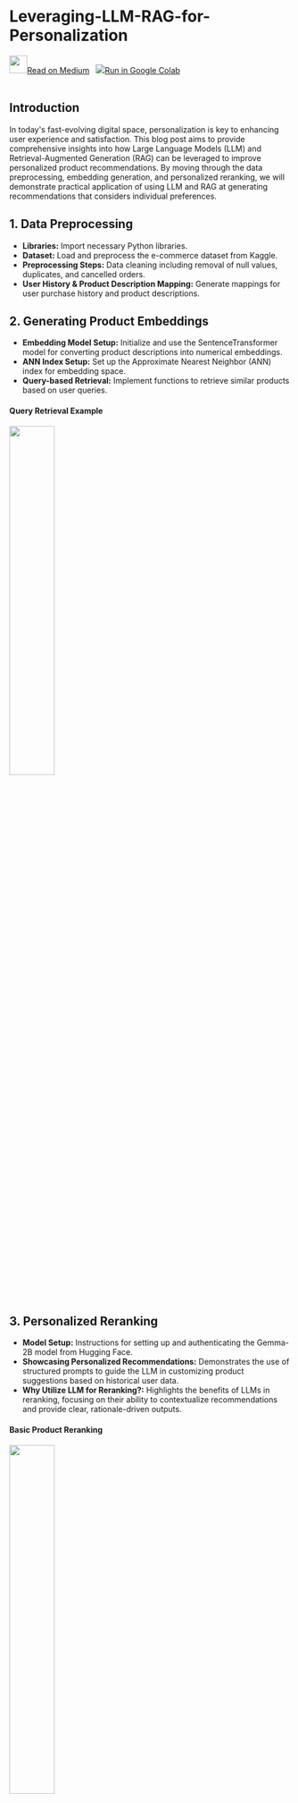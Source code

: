 # Leveraging-LLM-RAG-for-Personalization
<td>
<a target="_blank" href="https://medium.com/hepsiburada-data-science/leveraging-llm-rag-for-personalization-167c9109a805">
<img src="https://github-production-user-asset-6210df.s3.amazonaws.com/45767042/259043664-1045243a-e7b4-46d5-a06e-7aa7d6477dec.png" width=32 height=32 />Read on Medium</a>
</td>
&nbsp
<td>
<a target="_blank" href="https://colab.research.google.com/github/enisteper1/Leveraging-LLM-RAG-for-Personalization/blob/main/Personalized_Ranking_with_LLM_&_RAG_Structure.ipynb">
<img src="https://www.tensorflow.org/images/colab_logo_32px.png" />Run in Google Colab</a>
</td>
<br/><br/>

## Introduction

In today's fast-evolving digital space, personalization is key to enhancing user experience and satisfaction. This blog post aims to provide comprehensive insights into how Large Language Models (LLM) and Retrieval-Augmented Generation (RAG) can be leveraged to improve personalized product recommendations. By moving through the data preprocessing, embedding generation, and personalized reranking, we will demonstrate practical application of using LLM and RAG at generating recommendations that considers individual preferences.

## 1. Data Preprocessing
- **Libraries:** Import necessary Python libraries.
- **Dataset:** Load and preprocess the e-commerce dataset from Kaggle.
- **Preprocessing Steps:** Data cleaning including removal of null values, duplicates, and cancelled orders.
- **User History & Product Description Mapping:** Generate mappings for user purchase history and product descriptions.

## 2. Generating Product Embeddings
- **Embedding Model Setup:** Initialize and use the SentenceTransformer model for converting product descriptions into numerical embeddings.
- **ANN Index Setup:** Set up the Approximate Nearest Neighbor (ANN) index for embedding space.
- **Query-based Retrieval:** Implement functions to retrieve similar products based on user queries.
<h4 align=left> Query Retrieval Example </h4>
<img src="https://github.com/enisteper1/Leveraging-LLM-RAG-for-Personalization/assets/45767042/c014bd01-bc08-4982-801a-4d8afa3d901c" width="40%" height="40%">

## 3. Personalized Reranking
- **Model Setup:** Instructions for setting up and authenticating the Gemma-2B model from Hugging Face.
- **Showcasing Personalized Recommendations:** Demonstrates the use of structured prompts to guide the LLM in customizing product suggestions based on historical user data.
- **Why Utilize LLM for Reranking?:** Highlights the benefits of LLMs in reranking, focusing on their ability to contextualize recommendations and provide clear, rationale-driven outputs.
<h4 align=left> Basic Product Reranking</h4>
<img src="https://github.com/enisteper1/Leveraging-LLM-RAG-for-Personalization/assets/45767042/ba5722aa-e0b6-43de-95c6-4676c7347033"" width="40%" height="40%">
<h4 align=left> Product Reranking with Explanation</h4>
<img src="https://github.com/enisteper1/Leveraging-LLM-RAG-for-Personalization/assets/45767042/caa4989f-1b14-488d-8a2d-173b68b5c89f"" width="70%" height="70%">

## Conclusion
This exploration has shown the implementation of LLM and RAG in personalized recommendations. The goal of this post was to clarify how these technologies can be integrated into existing systems, moving through each step from initial data preprocessing to the reranking of products. The insights here are designed to help developers and businesses utilize the potential of LLM and RAG to advance personalized e-commerce experiences. Since the system has potential to enhance relevance and personal appeal of their product recommendations, one can ensure more engaging and satisfying customer journey.

You can access the full code for this blog post on either Colab or GitHub to illustrate results on your own.  I strongly suggest checking the references that formed the basis for my implementation.

## Future Works
Since the purpose of this post was to provide an insight about using LLM & RAG in personalization, results can be still enhanced. Here is the list of what can be done as a future work:

- **Using a larger dataset**: Expanding the dataset can increase potential reranking by exposing it to a more varied dataset.
- **Using more complex models**: Using advanced language models and sophisticated embedding techniques can enhance the quality and relevance of the recommendations.
- **Generating embeddings from item to item relations**: Generating embeddings from the relationships between items can enhance the potential for personalized reranking.
## References
- https://qdrant.tech/articles/what-is-rag-in-ai
- https://huggingface.co/learn/cookbook/en/rag_with_hugging_face_gemma_mongodb
- https://www.kaggle.com/datasets/carrie1/ecommerce-data/data
- https://www.kaggle.com/code/fabiendaniel/customer-segmentation
- https://huggingface.co/thenlper/gte-small
